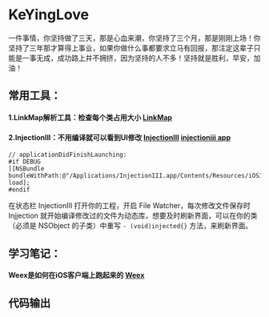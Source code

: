 # KeYingLove
一件事情，你坚持做了三天，那是心血来潮，你坚持了三个月，那是刚刚上场！你坚持了三年那才算得上事业，如果你做什么事都要求立马有回报，那注定这辈子只能是一事无成，成功路上并不拥挤，因为坚持的人不多！坚持就是胜利，早安，加油！




## 常用工具：
#### 1.LinkMap解析工具：检查每个类占用大小 [LinkMap](https://github.com/huanxsd/LinkMap) 
#### 2.InjectionIII：不用编译就可以看到UI修改 [InjectionIII](https://github.com/johnno1962/InjectionIII) [injectioniii app](https://itunes.apple.com/us/app/injectioniii/id1380446739?mt=12)
```objc
// applicationDidFinishLaunching:
#if DEBUG
[[NSBundle bundleWithPath:@"/Applications/InjectionIII.app/Contents/Resources/iOSInjection.bundle"] load];
#endif
```
在状态栏 InjectionIII 打开你的工程，开启 File Watcher，每次修改文件保存时 Injjection 就开始编译修改过的文件为动态库，想要及时刷新界面，可以在你的类（必须是 NSObject 的子类）中重写 `- (void)injected{}` 方法，来刷新界面。

## 学习笔记：
#### Weex是如何在iOS客户端上跑起来的 [Weex](https://www.jianshu.com/p/41cde2c62b81)

## 代码输出
